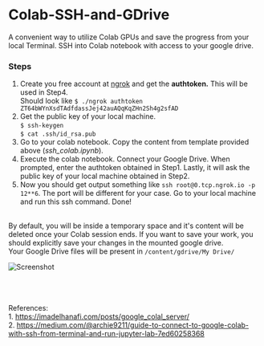 # Colab-SSH-and-GDrive
A convenient way to utilize Colab GPUs and save the progress from your local Terminal. SSH into Colab notebook with access to your google drive. 


### Steps
1. Create you free account at [ngrok](https://ngrok.com) and get the **authtoken.** This will be used in Step4.<br>
Should look like `$ ./ngrok authtoken ZT64bWYnXsdTAdfdassJej42auAQqKqZHn2Sh4g2sfAD`
2. Get the public key of your local machine. <br>
`$ ssh-keygen`<br>
`$ cat .ssh/id_rsa.pub`
3. Go to your colab notebook. Copy the content from template provided above (*ssh_colab.ipynb*).
4. Execute the colab notebook. Connect your Google Drive. When prompted, enter the authtoken obtained in Step1. Lastly, it will ask the public key of your local machine obtained in Step2.
5. Now you should get output something like `ssh root@0.tcp.ngrok.io -p 12**6`. The port will be different for your case. Go to your local machine and run this ssh command. Done!

<br>By default, you will be inside a temporary space and it's content will be deleted once your Colab session ends. If you want to save your work, you should explicitly save your changes in the mounted google drive.
<br>Your Google Drive files will be present in `/content/gdrive/My Drive/` <br>


![Screenshot](https://github.com/vdivakar/Colab-SSH-and-GDrive/blob/master/Terminal_img.png)



<br><br><br>
References:<br>
	1. https://imadelhanafi.com/posts/google_colal_server/<br>
	2. https://medium.com/@archie9211/guide-to-connect-to-google-colab-with-ssh-from-terminal-and-run-jupyter-lab-7ed60258368 <br>

